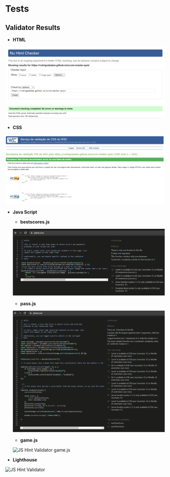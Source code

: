 # Tests

## Validator Results

- **HTML**

 ![HTML W3C Validator](https://github.com/rodrigodadam/scrum-master-quiz/blob/main/assets/images/validator/html.png)

- **CSS**

![CSS Jigsaw Validator](https://github.com/rodrigodadam/scrum-master-quiz/blob/main/assets/images/validator/css.png)

- **Java Script**

    - **bestscores.js**

    ![JS Hint Validator bestscores.js](https://github.com/rodrigodadam/scrum-master-quiz/blob/main/assets/images/validator/bestscores-val.png)

    - **pass.js**

    ![JS Hint Validator pass.js](https://github.com/rodrigodadam/scrum-master-quiz/blob/main/assets/images/validator/passjs.png)

    - **game.js**

    ![JS Hint Validator game.js](https://github.com/rodrigodadam/scrum-master-quiz/blob/main/assets/images/validator)

- **Lighthouse**

![JS Hint Validator]()